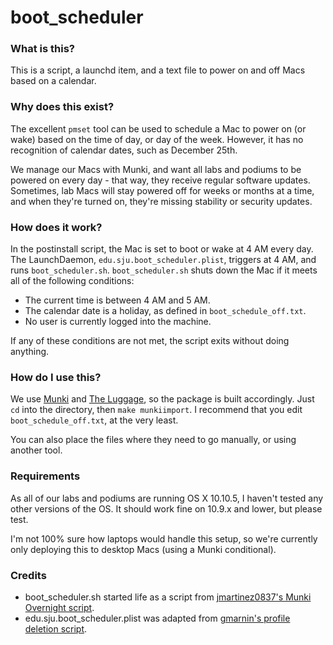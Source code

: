 # boot_scheduler

### What is this?

This is a script, a launchd item, and a text file to power on and off Macs based on a calendar.

### Why does this exist?

The excellent `pmset` tool can be used to schedule a Mac to power on (or wake) based on the time of day, or day of the week.  However, it has no recognition of calendar dates, such as December 25th.

We manage our Macs with Munki, and want all labs and podiums to be powered on every day - that way, they receive regular software updates.  Sometimes, lab Macs will stay powered off for weeks or months at a time, and when they're turned on, they're missing stability or security updates.

### How does it work?

In the postinstall script, the Mac is set to boot or wake at 4 AM every day.  The LaunchDaemon, `edu.sju.boot_scheduler.plist`, triggers at 4 AM, and runs `boot_scheduler.sh`.  `boot_scheduler.sh` shuts down the Mac if it meets all of the following conditions:

* The current time is between 4 AM and 5 AM.
* The calendar date is a holiday, as defined in `boot_schedule_off.txt`.
* No user is currently logged into the machine.

If any of these conditions are not met, the script exits without doing anything.

### How do I use this?

We use [Munki](https://github.com/munki/munki) and [The Luggage](https://github.com/unixorn/luggage), so the package is built accordingly.  Just `cd` into the directory, then `make munkiimport`.  I recommend that you edit `boot_schedule_off.txt`, at the very least.

You can also place the files where they need to go manually, or using another tool.

### Requirements

As all of our labs and podiums are running OS X 10.10.5, I haven't tested any other versions of the OS.  It should work fine on 10.9.x and lower, but please test.

I'm not 100% sure how laptops would handle this setup, so we're currently only deploying this to desktop Macs (using a Munki conditional).

### Credits

* boot_scheduler.sh started life as a script from [jmartinez0837's Munki Overnight script](https://github.com/jmartinez0837/Munki-Overnight).
* edu.sju.boot_scheduler.plist was adapted from [gmarnin's profile deletion script](https://gist.github.com/gmarnin/bfa800c4bbf65eee1d09).